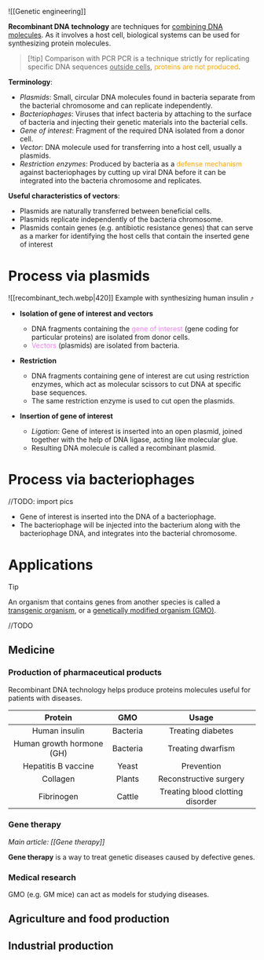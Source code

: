 ![[Genetic engineering]]

**Recombinant DNA technology** are techniques for <u>combining DNA molecules</u>. As it involves a host cell, biological systems can be used for <span class="hi-green">synthesizing protein molecules</span>.

> [!tip] Comparison with PCR
> PCR is a technique strictly for <span class="hi-green">replicating specific DNA sequences <u>outside cells</u></span>, <span style="color: orange">proteins are not produced</span>.

**Terminology**:
- *Plasmids*: Small, circular DNA molecules found in bacteria separate from the bacterial chromosome and can replicate independently.
- *Bacteriophages*: Viruses that infect bacteria by attaching to the surface of bacteria and injecting their genetic materials into the bacterial cells.
- *Gene of interest*: Fragment of the required DNA isolated from a donor cell.
- *Vector*: DNA molecule used for transferring into a <span class="hi-blue">host cell</span>, usually a <span class="hi-blue">plasmids</span>.
- *Restriction enzymes*: Produced by bacteria as a <span style="color: orange">defense mechanism</span> against <span class="hi-blue">bacteriophages</span> by <span class="hi-green">cutting up viral DNA before it can be integrated into the bacteria chromosome and replicates</span>.

**Useful characteristics of vectors**:
- Plasmids are naturally transferred between beneficial cells.
- Plasmids replicate independently of the bacteria chromosome.
- Plasmids contain genes (e.g. antibiotic resistance genes) that can serve as a marker for identifying the host cells that contain the inserted gene of interest

# Process via plasmids
![[recombinant_tech.webp|420]]
Example with synthesizing human insulin ⤴️

- **Isolation of gene of interest and vectors**
	- DNA fragments containing the <span style="color: violet">gene of interest</span> (gene coding for particular proteins) are isolated from donor cells.
	- <span style="color: violet">Vectors</span> (plasmids) are isolated from bacteria.

- **Restriction**
	- DNA fragments containing <span class="hi-green">gene of interest are cut using restriction enzymes</span>, which act as molecular scissors to cut DNA at specific base sequences.
	- The <span class="hi-green">same restriction enzyme is used to cut open the plasmids</span>.

- **Insertion of gene of interest**
	- *Ligation*: Gene of interest is inserted into an open plasmid, joined together with the help of <span class="hi-blue">DNA ligase</span>, acting like molecular glue.
	- Resulting DNA molecule is called a <span class="hi-blue">recombinant plasmid</span>.

# Process via bacteriophages
//TODO: import pics

- Gene of interest is inserted into the DNA of a bacteriophage.
- The bacteriophage will be injected into the bacterium along with the bacteriophage DNA, and integrates into the bacterial chromosome.
# Applications
> [!tip]
> An organism that contains genes from another species is called a <u>transgenic organism</u>, or a <u>genetically modified organism (GMO)</u>.

//TODO

## Medicine
### Production of pharmaceutical products
Recombinant DNA technology helps produce proteins molecules useful for patients with diseases.

| Protein | GMO | Usage |
| :--: | :--: | :--: |
| Human insulin | Bacteria | Treating diabetes |
| Human growth hormone (GH) | Bacteria | Treating dwarfism |
| Hepatitis B vaccine | Yeast | Prevention |
| Collagen | Plants | Reconstructive surgery |
| Fibrinogen | Cattle | Treating blood clotting disorder |

### Gene therapy
*Main article: [[Gene therapy]]*

**Gene therapy** is a way to treat genetic diseases caused by defective genes.

### Medical research
GMO (e.g. GM mice) can act as models for studying diseases.

## Agriculture and food production


## Industrial production

